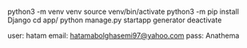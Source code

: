 python3 -m venv venv
source venv/bin/activate
python3 -m pip install Django
cd app/
python manage.py startapp generator
deactivate



user: hatam
email: hatamabolghasemi97@yahoo.com
pass: Anathema
